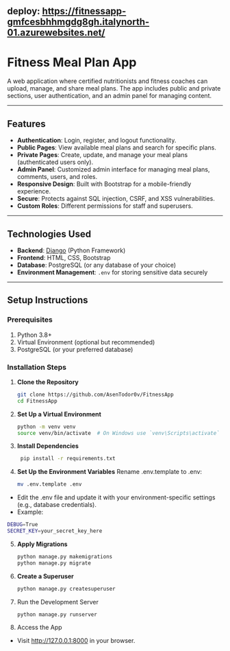 ## deploy: https://fitnessapp-gmfcesbhhmgdg8gh.italynorth-01.azurewebsites.net/
# Fitness Meal Plan App

A web application where certified nutritionists and fitness coaches can upload, manage, and share meal plans. The app includes public and private sections, user authentication, and an admin panel for managing content.

---

## Features

- **Authentication**: Login, register, and logout functionality.
- **Public Pages**: View available meal plans and search for specific plans.
- **Private Pages**: Create, update, and manage your meal plans (authenticated users only).
- **Admin Panel**: Customized admin interface for managing meal plans, comments, users, and roles.
- **Responsive Design**: Built with Bootstrap for a mobile-friendly experience.
- **Secure**: Protects against SQL injection, CSRF, and XSS vulnerabilities.
- **Custom Roles**: Different permissions for staff and superusers.

---

## Technologies Used

- **Backend**: [Django](https://www.djangoproject.com/) (Python Framework)
- **Frontend**: HTML, CSS, Bootstrap
- **Database**: PostgreSQL (or any database of your choice)
- **Environment Management**: `.env` for storing sensitive data securely

---

## Setup Instructions

### Prerequisites

1. Python 3.8+
2. Virtual Environment (optional but recommended)
3. PostgreSQL (or your preferred database)

### Installation Steps

1. **Clone the Repository**
   ```bash
   git clone https://github.com/AsenTodor0v/FitnessApp
   cd FitnessApp
2. **Set Up a Virtual Environment**
   ```bash
   python -m venv venv
   source venv/bin/activate  # On Windows use `venv\Scripts\activate`
3. **Install Dependencies**
   ```bash
    pip install -r requirements.txt
4. **Set Up the Environment Variables**
   Rename .env.template to .env:
   ```bash
   mv .env.template .env
  - Edit the .env file and update it with your environment-specific settings (e.g., database 
  credentials).
  - Example:
   ```bash
   DEBUG=True
   SECRET_KEY=your_secret_key_here
   ```
5. **Apply Migrations**
   ```bash
   python manage.py makemigrations
   python manage.py migrate
6. **Create a Superuser**
   ```bash
   python manage.py createsuperuser
7. Run the Development Server
   ```bash
   python manage.py runserver
8. Access the App
  - Visit http://127.0.0.1:8000 in your browser.
